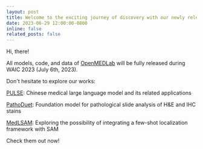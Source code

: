 ```yaml
---
layout: post
title: Welcome to the exciting journey of discovery with our newly released OpenMEDLab! 
date: 2023-06-29 12:00:00-0800
inline: false
related_posts: false
---
```


Hi, there! 

All models, code, and data of [OpenMEDLab](https://github.com/openmedlab) will be fully released during WAIC 2023 (July 6th, 2023).

Don't hesitate to explore our works:

[PULSE](https://github.com/openmedlab/PULSE): Chinese medical large language model and its related applications

[PathoDuet](https://github.com/openmedlab/PathoDuet): Foundation model for pathological slide analysis of H&E and IHC stains

[MedLSAM](https://github.com/openmedlab/MedLSAM): Exploring the possibility of integrating a few-shot localization framework with SAM

Check them out now!